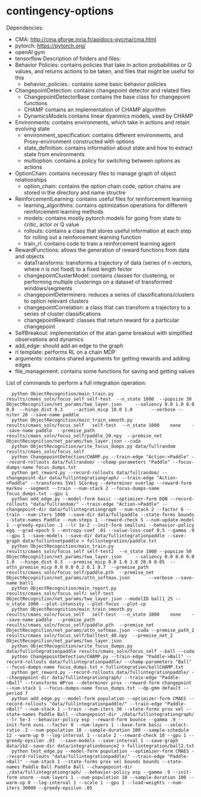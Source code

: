 # contingency-options
Dependencies:
  * CMA: http://cma.gforge.inria.fr/apidocs-pycma/cma.html
  * pytorch: https://pytorch.org/
  * openAI gym
  * tensorflow
Description of folders and files:
  * Behavior Policies: contains policies that take in action probabilities or Q values, and returns actions to be taken, and files that might be useful for this
    * behavior_policies.: contains some basic behavior policies
  * ChangepointDetection: contains changepoint detector and related files
    * ChangepointDetectorBase contains the base class for changepoint functions
    * CHAMP contains an implementation of CHAMP algorithm
    * DynamicsModels contains linear dyanmics models, used by CHAMP
  * Environments: contains environments, which take in actions and retain evolving state
    * environment_specification: contains different environments, and Proxy-environment constructed with options
    * state_definition: contains information about state and how to extract state from environments
    * multioption: contains a policy for switching between options as actions
  * OptionChain: contains necessary files to manage graph of object relationships
    * option_chain: contains the option chain code, option chains are stored in the directory and name structre
  * ReinforcementLearning: contains useful files for reinforcement learning
    * learning_algorithms: contains optimization operations for different reinforcement learning methods
    * models: contains mostly pytorch models for going from state to critic, actor or Q value
    * rollouts: contains a class that stores useful information at each step for rolling out a reinforcement learning function
    * train_rl: contains code to train a reinforcement learning agent
  * RewardFunctions: allows the generation of reward functions from data and objects
    * dataTransforms: transforms a trajectory of data (series of n vectors, where n is not fixed) to a fixed length fector
    * changepointClusterModel: contains classes for clustering, or performing multiple clusterings on a dataset of transformed windows/segments
    * changepointDeterminers: reduces a series of classifications/clusters to option relevant clusters
    * changepointCorrelation: a class that can transform a trajectory to a series of cluster classifications
    * changepointReward: classes that return reward for a particular changepoint
  * SelfBreakout: implementation of the atari game breakout with simplified observations and dynamics
  * add_edge: should add an edge to the graph
  * rl template: performs RL on a chain MDP
  * arguments: contains shared arguments for getting rewards and adding edges
  * file_management: contains some functions for saving and getting values
    
List of commands to perform a full integration operation:
```
  python ObjectRecognition/main_train.py     results/cmaes_soln/focus_self self-test  --n_state 1000  --popsize 30    ObjectRecognition/net_params/two_layer.json     --saliency 0.0 1.0 0.0 0.0  --hinge_dist 0.3    --action_micp 10.0 1.0       --verbose --niter 20 --save-name paddle
  python ObjectRecognition/main_train_smooth.py   results/cmaes_soln/focus_self   self-test  --n_state 1000    none    --save-name paddle  --premise_path results/cmaes_soln/focus_self/paddle_20.npy  --premise_net ObjectRecognition/net_params/two_layer.json --cuda
  python ObjectRecognition/write_focus_dumps.py data/fullrandom results/cmaes_soln/focus_self
  python ChangepointDetection/CHAMP.py --train-edge "Action->Paddle" --record-rollouts data/fullrandom/ --champ-parameters "Paddle" --focus-dumps-name focus_dumps.txt
  python get_reward.py --record-rollouts data/fullrandom/ --changepoint-dir data/fullintegrationgraph/ --train-edge "Action->Paddle" --transforms SVel SCorAvg --determiner overlap --reward-form markov --segment --train --num-stack 2 --focus-dumps-name focus_dumps.txt --gpu 1
  python add_edge.py --model-form basic --optimizer-form DQN --record-rollouts "data/fullrandom/" --train-edge "Action->Paddle" --changepoint-dir data/fullintegrationgraph --num-stack 2 --factor 6 --train --num-iters 1000 --save-dir data/fullpaddle --state-forms bounds --state-names Paddle --num-steps 1 --reward-check 5 --num-update-model 1 --greedy-epsilon .1 --lr 1e-2 --init-form smalluni --behavior-policy egq --grad-epoch 5 --entropy-coef .01 --value-loss-coef 0.5 --gamma .9 --gpu 1 --save-models --save-dir data/fullintegrationpaddle --save-graph data/fullintnetpaddle > fullintegration/paddle.txt
  python ObjectRecognition/main_train.py     results/cmaes_soln/focus_self self-test2  --n_state 1000 --popsize 50    ObjectRecognition/net_params/two_layer.json     --saliency 0.0 0.0 0.0 1.0  --hinge_dist 0.3  --premise_micp 0.0 1.0 1.0 20.0 0.05  --attn_premise_micp 0.0 0.0 0.2 0.1 0.7  --premise_path results/cmaes_soln/focus_self/paddle.pth  --premise_net ObjectRecognition/net_params/attn_softmax.json       --verbose --save-name ball1
  python ObjectRecognition/main_report.py results/cmaes_soln/focus_self/ self-test ObjectRecognition/net_params/two_layer.json --modelID ball1_25 --n_state 1000 --plot-intensity --plot-focus --plot-cp
  python ObjectRecognition/main_train_smooth.py   results/cmaes_soln/focus_self   self-test  --n_state 1000    none    --save-name paddle  --premise_path results/cmaes_soln/focus_self/paddle.pth  --premise_net ObjectRecognition/net_params/attn_softmax.json --cuda --premise_path_2 results/cmaes_soln/focus_self/balltest_40.npy  --premise_net_2 ObjectRecognition/net_params/two_layer.json
  python ObjectRecognition/write_focus_dumps.py data/fullintegrationpaddle results/cmaes_soln/focus_self --ball --cuda
  python ChangepointDetection/CHAMP.py --train-edge "Paddle->Ball" --record-rollouts data/fullintegrationpaddle/ --champ-parameters "Ball" --focus-dumps-name focus_dumps.txt > fullintegration/ballCHAMP.txt
  python get_reward.py --record-rollouts data/fullintegrationpaddle/ --changepoint-dir data/fullintegrationgraph/ --train-edge "Paddle->Ball" --transforms WProx --determiner prox --reward-form changepoint --num-stack 1 --focus-dumps-name focus_dumps.txt --dp-gmm default --period 7
  python add_edge.py --model-form population --optimizer-form CMAES --record-rollouts "data/fullintegrationpaddle/" --train-edge "Paddle->Ball" --num-stack 1 --train --num-iters 30 --state-forms prox vel --state-names Paddle Ball --changepoint-dir ./data/fullintegrationgraph/ --lr 5e-3 --behavior-policy esp --reward-form bounce --gamma .9 --init-form xuni --factor 8 --num-layers 1 --base-form basic --select-ratio .2 --num-population 10 --sample-duration 100 --sample-schedule 12 --warm-up 0 --log-interval 1 --scale 2 --reward-check 10 --gpu 1 --greedy-epsilon .03  --save-models --save-interval 1 --save-graph data/ib2--save-dir data/integrationbounce2 > fullintegration/ball2.txt
  python test_edge.py --model-form population --optimizer-form CMAES --record-rollouts "data/fullintegrationpaddle/" --train-edge "Paddle->Ball" --num-stack 1 --state-forms prox vel bounds bounds --state-names Paddle Ball Paddle Ball --changepoint-dir ./data/fullintegrationgraph/ --behavior-policy esp --gamma .9 --init-form xnorm --num-layers 1 --num-population 10 --sample-duration 100 --warm-up 0 --log-interval 1 --scale 1 --gpu 1 --load-weights --num-iters 30000 --greedy-epsilon .05
```